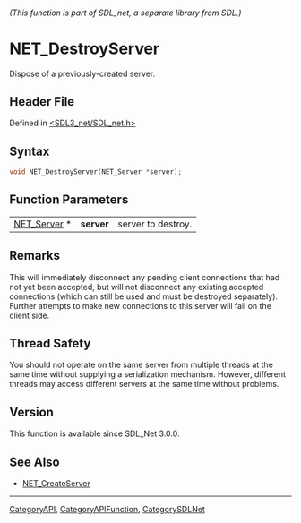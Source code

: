 ###### (This function is part of SDL_net, a separate library from SDL.)
# NET_DestroyServer

Dispose of a previously-created server.

## Header File

Defined in [<SDL3_net/SDL_net.h>](https://github.com/libsdl-org/SDL_net/blob/main/include/SDL3_net/SDL_net.h)

## Syntax

```c
void NET_DestroyServer(NET_Server *server);
```

## Function Parameters

|                            |            |                    |
| -------------------------- | ---------- | ------------------ |
| [NET_Server](NET_Server) * | **server** | server to destroy. |

## Remarks

This will immediately disconnect any pending client connections that had
not yet been accepted, but will not disconnect any existing accepted
connections (which can still be used and must be destroyed separately).
Further attempts to make new connections to this server will fail on the
client side.

## Thread Safety

You should not operate on the same server from multiple threads at the same
time without supplying a serialization mechanism. However, different
threads may access different servers at the same time without problems.

## Version

This function is available since SDL_Net 3.0.0.

## See Also

- [NET_CreateServer](NET_CreateServer)

----
[CategoryAPI](CategoryAPI), [CategoryAPIFunction](CategoryAPIFunction), [CategorySDLNet](CategorySDLNet)

